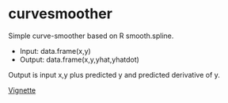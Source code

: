 # curvesmoother

Simple curve-smoother based on R smooth.spline.

* Input: data.frame(x,y)
* Output: data.frame(x,y,yhat,yhatdot)

Output is input x,y plus predicted y and predicted derivative of y.

[Vignette](vignettes/curvesmoother.html)
